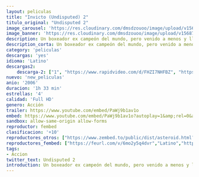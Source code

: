 ```yaml
---
layout: peliculas
title: "Invicto (Undisputed) 2"
titulo_original: "Undisputed 2"
image_carousel: 'https://res.cloudinary.com/dmsdzouoo/image/upload/v1568785231/invensible2-min_jlo056.jpg'
image_banner: 'https://res.cloudinary.com/dmsdzouoo/image/upload/v1568785235/undesputed2-min_bgxqgn.jpg'
description: Un boxeador ex campeón del mundo, pero venido a menos y lleno de deudas viaja a Rusia con su agente para ganarse unos pesos grabando comerciales de Vodka, pero una vez allá caerá en manos de la mafia, que desea meterlo preso y enfrentarlo al campeón reinante de un torneo para reclusos que mueve muchísimo dinero. Es así como “Ice man” deberá vérselas con todos los reclusos y el corrupto mundo que ahí se vive.
description_corta: Un boxeador ex campeón del mundo, pero venido a menos y lleno de deudas viaja a Rusia con su agente para ganarse unos pesos grabando comerciales de Vodka, pero una vez allá caerá en manos de la mafia, que desea meterlo preso y enfrentarlo al campeón reinante de un torneo para...
category: 'peliculas'
descargas: 'yes'
idioma: 'Latino'
descargas2:
    descarga-2: ["1", "https://www.rapidvideo.com/d/FHZI7NHFBZ", "https://www.google.com/s2/favicons?domain=www.rapidvideo.com","RapidVideo","https://res.cloudinary.com/imbriitneysam/image/upload/v1541473684/mexico.png", "Latino", "Full HD"]
nuevo: 'new_peliculas'
anio: '2006'
duracion: '1h 33 min'
estrellas: '4'
calidad: 'Full HD'
genero: Acción
trailer: https://www.youtube.com/embed/PaWj9b1av1o
embed: https://www.youtube.com/embed/PaWj9b1av1o?autoplay=1&amp;rel=0&amp;hd=1&border=0&wmode=opaque&enablejsapi=1&modestbranding=1&controls=1&showinfo=0
sandbox: allow-same-origin allow-forms
reproductor: fembed
clasificacion: '+10'
reproductores_otros: ["https://www.zembed.to/public/dist/asteroid.html?id=9faf60ec024dd7c74bcbe0cfa3fd56ab&title=Undisputed%20II:%20Last%20Man%20Standing","Latino","https://movcloud.net/embed/ac-zyKGk8qi2","Latino","https://mstream.website/c08rj157taj7","Latino"]
reproductores_fembed: ["https://feurl.com/v/6mo2y5q4dvr","Latino","https://feurl.com/v/7rpx4cgyxd26x2x","Latino"]
tags:
- Accion
twitter_text: Undisputed 2
introduction: Un boxeador ex campeón del mundo, pero venido a menos y lleno de deudas viaja a Rusia con su agente para ganarse unos pesos grabando comerciales de Vodka, pero una vez allá caerá en manos de la mafia, que desea meterlo preso y enfrentarlo al campeón reinante de un torneo para...
---
```












